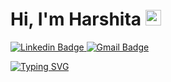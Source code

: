<h1>  
  <strong>Hi, I'm Harshita</strong>
  <img src="https://raw.githubusercontent.com/syedareehaquasar/syedareehaquasar/master/gifs/Hi.gif" height="25px" width="25px">
</h1>
<p dir="auto">
   <a href="https://www.linkedin.com/in/harshmb/" rel="nofollow">
       <img src="https://img.shields.io/badge/-harshmb-blue?style=flat-square&logo=Linkedin&logoColor=white&link=https://www.linkedin.com/in/harshmb/" alt="Linkedin Badge" data-canonical-src="https://img.shields.io/badge/-harshmb-blue?style=flat-square&amp;logo=Linkedin&amp;logoColor=white&amp;link=https://www.linkedin.com/in/harshmb/" style="max-width: 100%;">
   </a>
  <a href="mailto:bharadwajharshita2000@gmail.com">
    <img src="https://img.shields.io/badge/-bharadwajharshita2000.com-c14438?style=flat-square&logo=Gmail&logoColor=white&link=mailto:bharadwajharshita2000@gmail.com" alt="Gmail Badge" style="max-width: 100%;">
  </a>

<p dir="auto">
    <a href="https://github.com/CodingAce123">
        <img src="https://readme-typing-svg.herokuapp.com/?font=Verdana;color=000000&amp;size=60&amp;center=true&amp;vCenter=true&amp;width=900&amp;height=100&amp;lines=Hello+My+Name+is+Harshita+%F0%9F%91%8B;I+am+a+Data+Analyst;Feel+Free+to+Get+in+Touch;Nice+to+Meet+You+%F0%9F%98%84" alt="Typing SVG" style="max-width: 100%;">
    </a>
</p>
